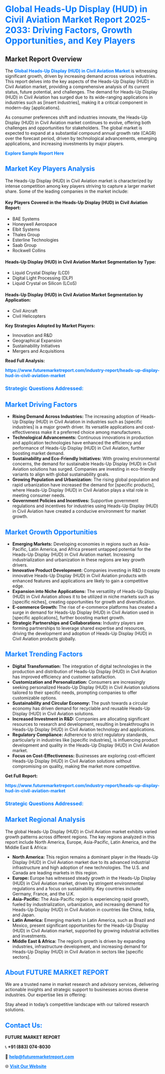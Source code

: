 <h1 style="color: #007BFF;">Global Heads-Up Display (HUD) in Civil Aviation Market Report 2025-2033: Driving Factors, Growth Opportunities, and Key Players</h1>

<section id="overview">
<h2>Market Report Overview</h2>
<p>The <a href="https://www.futuremarketreport.com/industry-report/heads-up-display-hud-in-civil-aviation-market" style="color: #007BFF; text-decoration: none;"><strong>Global Heads-Up Display (HUD) in Civil Aviation Market</strong></a> is witnessing significant growth, driven by increasing demand across various industries. This report delves into the key aspects of the Heads-Up Display (HUD) in Civil Aviation market, providing a comprehensive analysis of its current status, future potential, and challenges. The demand for Heads-Up Display (HUD) in Civil Aviation has surged due to its wide-ranging applications in industries such as [insert industries], making it a critical component in modern-day [applications].</p>
<p>As consumer preferences shift and industries innovate, the Heads-Up Display (HUD) in Civil Aviation market continues to evolve, offering both challenges and opportunities for stakeholders. The global market is expected to expand at a substantial compound annual growth rate (CAGR) over the forecast period, driven by technological advancements, emerging applications, and increasing investments by major players.</p>
</section>

<section id="overview">
<p><a href="https://www.futuremarketreport.com/request-sample/reportId=75501" style="color: #007BFF; text-decoration: none;"><strong>Explore Sample Report Here</strong></a></p>
</section>

<section id="key-players">
<h2 style="color: #007BFF;">Market Key Players Analysis</h2>
<p>The Heads-Up Display (HUD) in Civil Aviation market is characterized by intense competition among key players striving to capture a larger market share. Some of the leading companies in the market include:</p>
<h4>Key Players Covered in the Heads-Up Display (HUD) in Civil Aviation Report:</h4>
<ul><li>BAE Systems</li><li>Honeywell Aerospace</li><li>Elbit Systems</li><li>Thales Group</li><li>Esterline Technologies</li><li>Saab Group</li><li>Rockwell Collins</li></ul>
<h4>Heads-Up Display (HUD) in Civil Aviation Market Segmentation by Type:</h4>
<ul><li>Liquid Crystal Display (LCD)</li><li>Digital Light Processing (DLP)</li><li>Liquid Crystal on Silicon (LCoS)</li></ul>

<h4>Heads-Up Display (HUD) in Civil Aviation Market Segmentation by Application:</h4>
<ul><li>Civil Aircraft</li><li>Civil Helicopters</li></ul>
<p><strong>Key Strategies Adopted by Market Players:</strong></p>
<ul>
<li>Innovation and R&D</li>
<li>Geographical Expansion</li>
<li>Sustainability Initiatives</li>
<li>Mergers and Acquisitions</li>
</ul>
</section>

<section>
<p><strong>Read Full Analysis: </strong></p><a href="https://www.futuremarketreport.com/industry-report/heads-up-display-hud-in-civil-aviation-market" style="color: #007BFF; text-decoration: none;"><strong>https://www.futuremarketreport.com/industry-report/heads-up-display-hud-in-civil-aviation-market</strong></a>
<h3 style="color: #007BFF;">Strategic Questions Addressed:</h3>
</section>

<section id="driving-factors">
<h2 style="color: #007BFF;">Market Driving Factors</h2>
<ul>
<li><strong>Rising Demand Across Industries:</strong> The increasing adoption of Heads-Up Display (HUD) in Civil Aviation in industries such as [specific industries] is a major growth driver. Its versatile applications and cost-effectiveness make it a preferred choice among manufacturers.</li>
<li><strong>Technological Advancements:</strong> Continuous innovations in production and application technologies have enhanced the efficiency and performance of Heads-Up Display (HUD) in Civil Aviation, further boosting market demand.</li>
<li><strong>Sustainability and Eco-Friendly Initiatives:</strong> With growing environmental concerns, the demand for sustainable Heads-Up Display (HUD) in Civil Aviation solutions has surged. Companies are investing in eco-friendly variants to align with global sustainability goals.</li>
<li><strong>Growing Population and Urbanization:</strong> The rising global population and rapid urbanization have increased the demand for [specific products], where Heads-Up Display (HUD) in Civil Aviation plays a vital role in meeting consumer needs.</li>
<li><strong>Government Policies and Incentives:</strong> Supportive government regulations and incentives for industries using Heads-Up Display (HUD) in Civil Aviation have created a conducive environment for market growth.</li>
</ul>
</section>

<section id="growth-opportunities">
<h2 style="color: #007BFF;">Market Growth Opportunities</h2>
<ul>
<li><strong>Emerging Markets:</strong> Developing economies in regions such as Asia-Pacific, Latin America, and Africa present untapped potential for the Heads-Up Display (HUD) in Civil Aviation market. Increasing industrialization and urbanization in these regions are key growth drivers.</li>
<li><strong>Innovative Product Development:</strong> Companies investing in R&D to create innovative Heads-Up Display (HUD) in Civil Aviation products with enhanced features and applications are likely to gain a competitive edge.</li>
<li><strong>Expansion into Niche Applications:</strong> The versatility of Heads-Up Display (HUD) in Civil Aviation allows it to be utilized in niche markets such as [specific niches], creating opportunities for growth and diversification.</li>
<li><strong>E-commerce Growth:</strong> The rise of e-commerce platforms has created a surge in demand for Heads-Up Display (HUD) in Civil Aviation used in [specific applications], further boosting market growth.</li>
<li><strong>Strategic Partnerships and Collaborations:</strong> Industry players are forming partnerships to leverage shared expertise and resources, driving the development and adoption of Heads-Up Display (HUD) in Civil Aviation products globally.</li>
</ul>
</section>

<section id="trending-factors">
<h2 style="color: #007BFF;">Market Trending Factors</h2>
<ul>
<li><strong>Digital Transformation:</strong> The integration of digital technologies in the production and distribution of Heads-Up Display (HUD) in Civil Aviation has improved efficiency and customer satisfaction.</li>
<li><strong>Customization and Personalization:</strong> Consumers are increasingly seeking personalized Heads-Up Display (HUD) in Civil Aviation solutions tailored to their specific needs, prompting companies to offer customizable options.</li>
<li><strong>Sustainability and Circular Economy:</strong> The push towards a circular economy has driven demand for recyclable and reusable Heads-Up Display (HUD) in Civil Aviation solutions.</li>
<li><strong>Increased Investment in R&D:</strong> Companies are allocating significant resources to research and development, resulting in breakthroughs in Heads-Up Display (HUD) in Civil Aviation technology and applications.</li>
<li><strong>Regulatory Compliance:</strong> Adherence to strict regulatory standards, particularly in industries like [specific industries], is influencing product development and quality in the Heads-Up Display (HUD) in Civil Aviation market.</li>
<li><strong>Focus on Cost-Effectiveness:</strong> Businesses are exploring cost-efficient Heads-Up Display (HUD) in Civil Aviation solutions without compromising on quality, making the market more competitive.</li>
</ul>
</section>

<section>
<p><strong>Get Full Report: </strong></p><a href="https://www.futuremarketreport.com/industry-report/heads-up-display-hud-in-civil-aviation-market" style="color: #007BFF; text-decoration: none;"><strong>https://www.futuremarketreport.com/industry-report/heads-up-display-hud-in-civil-aviation-market</strong></a>
<h3 style="color: #007BFF;">Strategic Questions Addressed:</h3>
</section>


<section id="regional-analysis">
<h2 style="color: #007BFF;">Market Regional Analysis</h2>
<p>The global Heads-Up Display (HUD) in Civil Aviation market exhibits varied growth patterns across different regions. The key regions analyzed in this report include North America, Europe, Asia-Pacific, Latin America, and the Middle East & Africa:</p>
<ul>
<li><strong>North America:</strong> This region remains a dominant player in the Heads-Up Display (HUD) in Civil Aviation market due to its advanced industrial infrastructure and high adoption of new technologies. The U.S. and Canada are leading markets in this region.</li>
<li><strong>Europe:</strong> Europe has witnessed steady growth in the Heads-Up Display (HUD) in Civil Aviation market, driven by stringent environmental regulations and a focus on sustainability. Key countries include Germany, France, and the U.K.</li>
<li><strong>Asia-Pacific:</strong> The Asia-Pacific region is experiencing rapid growth, fueled by industrialization, urbanization, and increasing demand for Heads-Up Display (HUD) in Civil Aviation in countries like China, India, and Japan.</li>
<li><strong>Latin America:</strong> Emerging markets in Latin America, such as Brazil and Mexico, present significant opportunities for the Heads-Up Display (HUD) in Civil Aviation market, supported by growing industrial activities and investments.</li>
<li><strong>Middle East & Africa:</strong> The region’s growth is driven by expanding industries, infrastructure development, and increasing demand for Heads-Up Display (HUD) in Civil Aviation in sectors like [specific sectors].</li>
</ul>
</section>

<footer>
<h2 style="color: #007BFF;">About FUTURE MARKET REPORT</h2>
<p>We are a trusted name in market research and advisory services, delivering actionable insights and strategic support to businesses across diverse industries. Our expertise lies in offering:</p>

<p>Stay ahead in today’s competitive landscape with our tailored research solutions.</p>

<h2 style="color: #007BFF;">Contact Us:</h2>
<p><strong>FUTURE MARKET REPORT</strong></p>
<p>📞 <strong>+91 (883) 074-8030</strong></p>
<p>📧 <strong><a href="mailto:help@futuremarketreport.com" style="color: #007BFF;">help@futuremarketreport.com</a></strong></p>
<p>🌐 <strong><a href="https://www.futuremarketreport.com/" style="color: #007BFF;">Visit Our Website</a></strong></p>
</footer>